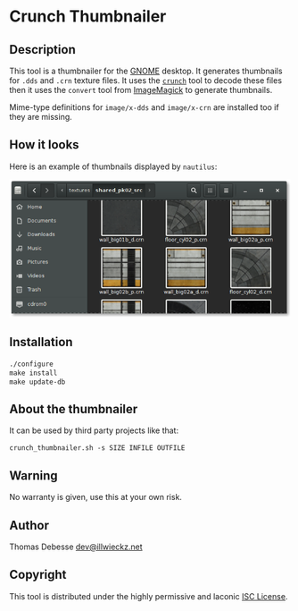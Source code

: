 Crunch Thumbnailer
==================

Description
-----------

This tool is a thumbnailer for the [GNOME](https://www.gnome.org/) desktop. It generates thumbnails for `.dds` and `.crn` texture files.
It uses the [`crunch`](https://github.com/Unvanquished/crunch) tool to decode these files then it uses the `convert` tool from [ImageMagick](http://www.imagemagick.org/) to generate thumbnails.

Mime-type definitions for `image/x-dds` and `image/x-crn` are installed too if they are missing.

How it looks
------------

Here is an example of thumbnails displayed by `nautilus`:

![Nautilus displaying crn thumbnails](doc/nautilus-crn-thumbnails.png)

Installation
------------

```
./configure
make install
make update-db
```

About the thumbnailer
---------------------

It can be used by third party projects like that:

```
crunch_thumbnailer.sh -s SIZE INFILE OUTFILE
```

Warning
-------

No warranty is given, use this at your own risk.

Author
------

Thomas Debesse <dev@illwieckz.net>

Copyright
---------

This tool is distributed under the highly permissive and laconic [ISC License](COPYING.md).
